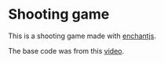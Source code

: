 # Shooting game

This is a shooting game made with [enchantjs](http://enchantjs.com).

The base code was from this [video](https://www.youtube.com/watch?v=mxZlbGEgsOQ).